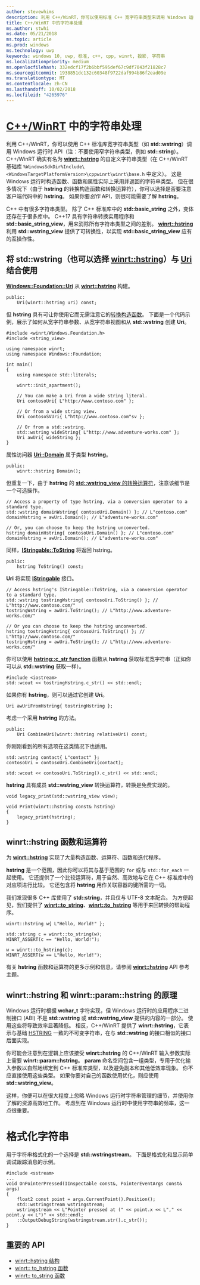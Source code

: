 ```yaml
---
author: stevewhims
description: 利用 C++/WinRT，你可以使用标准 C++ 宽字符串类型来调用 Windows 运行时 API，或者也可以使用 winrt::hstring 类型。
title: C++/WinRT 中的字符串处理
ms.author: stwhi
ms.date: 05/21/2018
ms.topic: article
ms.prod: windows
ms.technology: uwp
keywords: windows 10, uwp, 标准, c++, cpp, winrt, 投影, 字符串
ms.localizationpriority: medium
ms.openlocfilehash: 332edcf17f2b6bbf595def67c9df7043f21828c7
ms.sourcegitcommit: 1938851dc132c60348f9722daf994b86f2ead09e
ms.translationtype: MT
ms.contentlocale: zh-CN
ms.lasthandoff: 10/02/2018
ms.locfileid: "4265976"
---
```

# <a name="string-handling-in-cwinrtwindowsuwpcpp-and-winrt-apisintro-to-using-cpp-with-winrt"></a>[C++/WinRT](/windows/uwp/cpp-and-winrt-apis/intro-to-using-cpp-with-winrt) 中的字符串处理
利用 C++/WinRT，你可以使用 C++ 标准库宽字符串类型（如 **std::wstring**）调用 Windows 运行时 API（注：不要使用窄字符串类型，例如 **std::string**）。 C++/WinRT 确实有名为 [**winrt::hstring**](/uwp/cpp-ref-for-winrt/hstring) 的自定义字符串类型（在 C++/WinRT 基础库 `%WindowsSdkDir%Include\<WindowsTargetPlatformVersion>\cppwinrt\winrt\base.h` 中定义）。 这是 Windows 运行时构造函数、函数和属性实际上采用并返回的字符串类型。 但在很多情况下（由于 **hstring** 的转换构造函数和转换运算符），你可以选择是否要注意客户端代码中的 **hstring**。 如果你要*创作* API，则很可能需要了解 **hstring**。

C++ 中有很多字符串类型。 除了 C++ 标准库中的 **std::basic_string** 之外，变体还存在于很多库中。 C++17 具有字符串转换实用程序和 **std::basic_string_view**，用来消除所有字符串类型之间的差别。  [**winrt::hstring**](/uwp/cpp-ref-for-winrt/hstring) 利用 **std::wstring_view** 提供了可转换性，以实现 **std::basic_string_view** 应有的互操作性。

## <a name="using-stdwstring-and-optionally-winrthstringuwpcpp-ref-for-winrthstring-with-uriuwpapiwindowsfoundationuri"></a>将 **std::wstring**（也可以选择 [**winrt::hstring**](/uwp/cpp-ref-for-winrt/hstring)）与 [**Uri**](/uwp/api/windows.foundation.uri) 结合使用
[**Windows::Foundation::Uri**](/uwp/api/windows.foundation.uri) 从 [**winrt::hstring**](/uwp/cpp-ref-for-winrt/hstring) 构建。

```cppwinrt
public:
    Uri(winrt::hstring uri) const;
```

但 **hstring** 具有可让你使用它而无需注意它的[转换构造函数](/uwp/api/windows.foundation.uri#hstringhstring-constructor)。 下面是一个代码示例，展示了如何从宽字符串参数、从宽字符串视图和从 **std::wstring** 创建 **Uri**。

```cppwinrt
#include <winrt/Windows.Foundation.h>
#include <string_view>

using namespace winrt;
using namespace Windows::Foundation;

int main()
{
    using namespace std::literals;

    winrt::init_apartment();

    // You can make a Uri from a wide string literal.
    Uri contosoUri{ L"http://www.contoso.com" };

    // Or from a wide string view.
    Uri contosoSVUri{ L"http://www.contoso.com"sv };

    // Or from a std::wstring.
    std::wstring wideString{ L"http://www.adventure-works.com" };
    Uri awUri{ wideString };
}
```

属性访问器 [**Uri::Domain**](https://docs.microsoft.com/uwp/api/windows.foundation.uri.Domain) 属于类型 **hstring**。

```cppwinrt
public:
    winrt::hstring Domain();
```

但重复一下，由于 **hstring** 的 [**std::wstring_view** 的转换运算符](/uwp/api/hstring#hstringoperator-stdwstringview)，注意该细节是一个可选操作。

```cppwinrt
// Access a property of type hstring, via a conversion operator to a standard type.
std::wstring domainWstring{ contosoUri.Domain() }; // L"contoso.com"
domainWstring = awUri.Domain(); // L"adventure-works.com"

// Or, you can choose to keep the hstring unconverted.
hstring domainHstring{ contosoUri.Domain() }; // L"contoso.com"
domainHstring = awUri.Domain(); // L"adventure-works.com"
```

同样，[**IStringable::ToString**](https://msdn.microsoft.com/library/windows/desktop/dn302136) 将返回 hstring。

```cppwinrt
public:
    hstring ToString() const;
```

**Uri** 将实现 [**IStringable**](https://msdn.microsoft.com/library/windows/desktop/dn302135) 接口。

```cppwinrt
// Access hstring's IStringable::ToString, via a conversion operator to a standard type.
std::wstring tostringWstring{ contosoUri.ToString() }; // L"http://www.contoso.com/"
tostringWstring = awUri.ToString(); // L"http://www.adventure-works.com/"

// Or you can choose to keep the hstring unconverted.
hstring tostringHstring{ contosoUri.ToString() }; // L"http://www.contoso.com/"
tostringHstring = awUri.ToString(); // L"http://www.adventure-works.com/"
```

你可以使用 [**hstring::c_str function**](/uwp/api/windows.foundation.uri#hstringcstr-function) 函数从 **hstring** 获取标准宽字符串（正如你可以从 **std::wstring** 获取一样）。

```cppwinrt
#include <iostream>
std::wcout << tostringHstring.c_str() << std::endl;
```
如果你有 **hstring**，则可以通过它创建 **Uri**。

```cppwinrt
Uri awUriFromHstring{ tostringHstring };
```

考虑一个采用 **hstring** 的方法。

```cppwinrt
public:
    Uri CombineUri(winrt::hstring relativeUri) const;
```

你刚刚看到的所有选项在这类情况下也适用。

```cppwinrt
std::wstring contact{ L"contact" };
contosoUri = contosoUri.CombineUri(contact);
    
std::wcout << contosoUri.ToString().c_str() << std::endl;
```

**hstring** 具有成员 **std::wstring_view** 转换运算符，转换是免费实现的。

```cppwinrt
void legacy_print(std::wstring_view view);

void Print(winrt::hstring const& hstring)
{
    legacy_print(hstring);
}
```

## <a name="winrthstring-functions-and-operators"></a>**winrt::hstring** 函数和运算符
为 [**winrt::hstring**](/uwp/cpp-ref-for-winrt/hstring) 实现了大量构造函数、运算符、函数和迭代程序。

**hstring** 是一个范围，因此你可以将其与基于范围的 `for` 或与 `std::for_each` 一起使用。 它还提供了一个比较运算符，用于自然、高效地与它在 C++ 标准库中的对应项进行比较。 它还包含将 **hstring** 用作关联容器的键所需的一切。

我们发现很多 C++ 库使用了 **std::string**，并且仅与 UTF-8 文本配合。 为方便起见，我们提供了 [**winrt::to_string**](/uwp/cpp-ref-for-winrt/to-string)、[**winrt::to_hstring**](/uwp/cpp-ref-for-winrt/to-hstring) 等用于来回转换的帮助程序。

```cppwinrt
winrt::hstring w{ L"Hello, World!" };

std::string c = winrt::to_string(w);
WINRT_ASSERT(c == "Hello, World!");

w = winrt::to_hstring(c);
WINRT_ASSERT(w == L"Hello, World!");
```

有关 **hstring** 函数和运算符的更多示例和信息，请参阅 [**winrt::hstring**](/uwp/cpp-ref-for-winrt/hstring) API 参考主题。

## <a name="the-rationale-for-winrthstring-and-winrtparamhstring"></a>**winrt::hstring** 和 **winrt::param::hstring** 的原理
Windows 运行时根据 **wchar_t** 字符实现，但 Windows 运行时的应用程序二进制接口 (ABI) 不是 **std::wstring** 或 **std::wstring_view** 提供的内容的一部分。 使用这些将导致效率显著降低。 相反，C++/WinRT 提供了 **winrt::hstring**，它表示与基础 [HSTRING](https://msdn.microsoft.com/library/windows/desktop/br205775) 一致的不可变字符串，在与 **std::wstring** 的接口相似的接口后面实现。 

你可能会注意到在逻辑上应该接受 **winrt::hstring** 的 C++/WinRT 输入参数实际上需要 **winrt::param::hstring**。 **param** 命名空间包含一组类型，专用于优化输入参数以自然地绑定到 C++ 标准库类型，以及避免副本和其他低效率现象。 你不应直接使用这些类型。 如果你要对自己的函数使用优化，则应使用 **std::wstring_view**。

这样，你便可以在很大程度上忽略 Windows 运行时字符串管理的细节，并使用你了解的资源高效地工作。 考虑到在 Windows 运行时中使用字符串的频率，这一点很重要。

# <a name="formatting-strings"></a>格式化字符串
用于字符串格式化的一个选择是 **std::wstringstream**。 下面是格式化和显示简单调试跟踪消息的示例。

```cppwinrt
#include <sstream>
...
void OnPointerPressed(IInspectable const&, PointerEventArgs const& args)
{
    float2 const point = args.CurrentPoint().Position();
    std::wstringstream wstringstream;
    wstringstream << L"Pointer pressed at (" << point.x << L"," << point.y << L")" << std::endl;
    ::OutputDebugString(wstringstream.str().c_str());
}
```

## <a name="important-apis"></a>重要的 API
* [winrt::hstring 结构](/uwp/cpp-ref-for-winrt/hstring)
* [winrt:: to_hstring 函数](/uwp/cpp-ref-for-winrt/to-hstring)
* [winrt:: to_string 函数](/uwp/cpp-ref-for-winrt/to-string)
